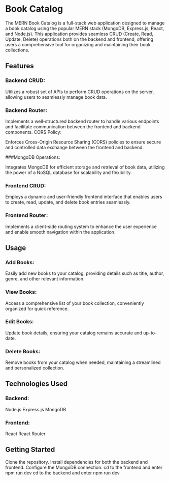 # Book Catalog

The MERN Book Catalog is a full-stack web application designed to manage a book catalog using the popular MERN stack (MongoDB, Express.js, React, and Node.js). This application provides seamless CRUD (Create, Read, Update, Delete) operations both on the backend and frontend, offering users a comprehensive tool for organizing and maintaining their book collections.

## Features

### Backend CRUD:

Utilizes a robust set of APIs to perform CRUD operations on the server, allowing users to seamlessly manage book data.

### Backend Router:

Implements a well-structured backend router to handle various endpoints and facilitate communication between the frontend and backend components.
CORS Policy:

Enforces Cross-Origin Resource Sharing (CORS) policies to ensure secure and controlled data exchange between the frontend and backend.

###MongoDB Operations:

Integrates MongoDB for efficient storage and retrieval of book data, utilizing the power of a NoSQL database for scalability and flexibility.

### Frontend CRUD:

Employs a dynamic and user-friendly frontend interface that enables users to create, read, update, and delete book entries seamlessly.

### Frontend Router:

Implements a client-side routing system to enhance the user experience and enable smooth navigation within the application.

## Usage

### Add Books:

Easily add new books to your catalog, providing details such as title, author, genre, and other relevant information.

### View Books:

Access a comprehensive list of your book collection, conveniently organized for quick reference.

### Edit Books:

Update book details, ensuring your catalog remains accurate and up-to-date.

### Delete Books:

Remove books from your catalog when needed, maintaining a streamlined and personalized collection.

## Technologies Used

### Backend:

Node.js
Express.js
MongoDB

### Frontend:

React
React Router

## Getting Started

Clone the repository.
Install dependencies for both the backend and frontend.
Configure the MongoDB connection.
cd to the frontend and enter npm run dev
cd to the backend and enter npm run dev
